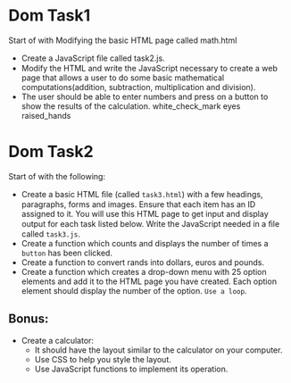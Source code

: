 # Dom Task1
Start of with Modifying the basic HTML page called math.html
- Create a JavaScript ﬁle called task2.js.
- Modify the HTML and write the JavaScript necessary to create a web page that allows a user to do some basic mathematical computations(addition, subtraction, multiplication and division).
- The user should be able to enter numbers and press on a button to show the results of the calculation.
white_check_mark
eyes
raised_hands

# Dom Task2
Start of with the following:
- Create a basic HTML ﬁle (called `task3.html`) with a few headings, paragraphs, forms and images. Ensure that each item has an ID assigned to it. You will use this HTML page to get input and display output for each task listed below. Write the JavaScript needed in a ﬁle called `task3.js`.
- Create a function which counts and displays the number of times a `button` has been clicked.
- Create a function to convert rands into dollars, euros and pounds.
- Create a function which creates a drop-down menu with 25 option elements and add it to the HTML page you have created. Each option element should display the number of the option. `Use a loop`.
## Bonus:
- Create a calculator:
	- It should have the layout similar to the calculator on your computer.
    - Use CSS to help you style the layout.
    - Use JavaScript functions to implement its operation.
